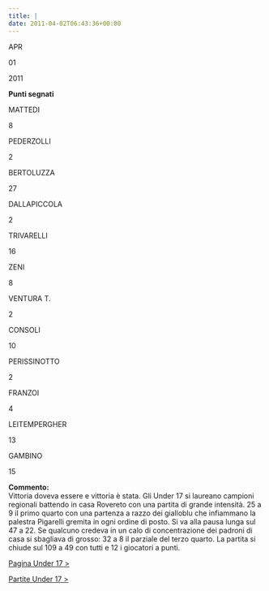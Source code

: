 ```yaml
---
title: |
date: 2011-04-02T06:43:36+00:00
---
```

APR

01

2011

**Punti segnati**

MATTEDI

8

PEDERZOLLI

2

BERTOLUZZA

27

DALLAPICCOLA

2

TRIVARELLI

16

ZENI

8

VENTURA T.

2

CONSOLI

10

PERISSINOTTO

2

FRANZOI

4

LEITEMPERGHER

13

GAMBINO

15

**Commento:**  
Vittoria doveva essere e vittoria è stata. Gli Under 17 si laureano campioni regionali battendo in casa Rovereto con una partita di grande intensità. 25 a 9 il primo quarto con una partenza a razzo dei gialloblu che infiammano la palestra Pigarelli gremita in ogni ordine di posto. Si va alla pausa lunga sul 47 a 22. Se qualcuno credeva in un calo di concentrazione dei padroni di casa si sbagliava di grosso: 32 a 8 il parziale del terzo quarto. La partita si chiude sul 109 a 49 con tutti e 12 i giocatori a punti.

[Pagina Under 17 >](http://www.basketgardolo.it/under-17)

[Partite Under 17 >](http://www.basketgardolo.it/?tag=under-17&cat=11)